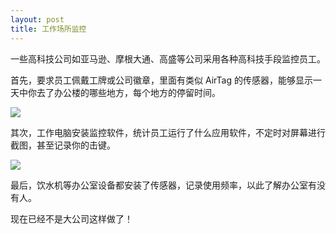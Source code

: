```yaml
---
layout: post
title: 工作场所监控
---
```

一些高科技公司如亚马逊、摩根大通、高盛等公司采用各种高科技手段监控员工。

首先，要求员工佩戴工牌或公司徽章，里面有类似 AirTag 的传感器，能够显示一天中你去了办公楼的哪些地方，每个地方的停留时间。

![](https://pic.superbed.cc/item/66d9b21ffcada11d378b1d01.webp)

其次，工作电脑安装监控软件，统计员工运行了什么应用软件，不定时对屏幕进行截图，甚至记录你的击键。

![](https://pic.superbed.cc/item/66d9b240fcada11d378b2a9a.webp)

最后，饮水机等办公室设备都安装了传感器，记录使用频率，以此了解办公室有没有人。

现在已经不是大公司这样做了！
